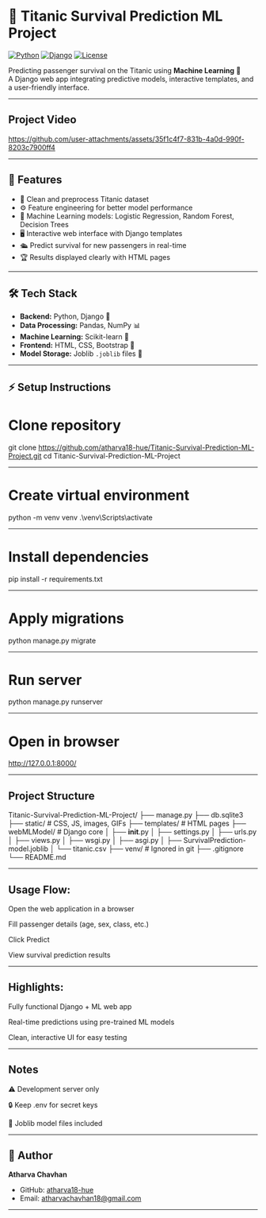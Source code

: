# 🚢 Titanic Survival Prediction ML Project

[![Python](https://img.shields.io/badge/Python-3.12-blue?logo=python&logoColor=white)](https://www.python.org/) 
[![Django](https://img.shields.io/badge/Django-5.2-green?logo=django&logoColor=white)](https://www.djangoproject.com/) 
[![License](https://img.shields.io/badge/License-MIT-yellow)](LICENSE)

 Predicting passenger survival on the Titanic using **Machine Learning** 🧠  
A Django web app integrating predictive models, interactive templates, and a user-friendly interface. 

---

## Project Video

https://github.com/user-attachments/assets/35f1c4f7-831b-4a0d-990f-8203c7900ff4

----------------------------------------------------------------

## 🔹 Features
- 🧹 Clean and preprocess Titanic dataset  
- ⚙️ Feature engineering for better model performance  
- 🤖 Machine Learning models: Logistic Regression, Random Forest, Decision Trees  
- 🖥️ Interactive web interface with Django templates  
- 🛳️ Predict survival for new passengers in real-time  
- 🏆 Results displayed clearly with HTML pages  

---

## 🛠️ Tech Stack
- **Backend:** Python, Django 🐍  
- **Data Processing:** Pandas, NumPy 📊  
- **Machine Learning:** Scikit-learn 🤖  
- **Frontend:** HTML, CSS, Bootstrap 🎨  
- **Model Storage:** Joblib `.joblib` files 💾 

------------------------------------------------------------------------------------------------

## ⚡ Setup Instructions

# Clone repository
git clone https://github.com/atharva18-hue/Titanic-Survival-Prediction-ML-Project.git
cd Titanic-Survival-Prediction-ML-Project

------------------------------------------------------------------------------------------------

# Create virtual environment
python -m venv venv
.\venv\Scripts\activate

------------------------------------------------------------------------------------------------

# Install dependencies
pip install -r requirements.txt

------------------------------------------------------------------------------------------------

# Apply migrations
python manage.py migrate

------------------------------------------------------------------------------------------------

# Run server
python manage.py runserver

------------------------------------------------------------------------------------------------

# Open in browser
http://127.0.0.1:8000/

------------------------------------------------------------------------------------------------

 ## Project Structure
 
Titanic-Survival-Prediction-ML-Project/
 ├── manage.py
 ├── db.sqlite3
 ├── static/        # CSS, JS, images, GIFs
 ├── templates/     # HTML pages
 ├── webMLModel/    # Django core
 │    ├── __init__.py
 │    ├── settings.py
 │    ├── urls.py
 │    ├── views.py
 │    ├── wsgi.py
 │    ├── asgi.py
 │    ├── SurvivalPrediction-model.joblib
 │    └── titanic.csv
 ├── venv/          # Ignored in git
 ├── .gitignore
 └── README.md

 ----------------------------------------------------------------------------------------------
 
 ## Usage Flow:

Open the web application in a browser

Fill passenger details (age, sex, class, etc.)

Click Predict

View survival prediction results

-----------------------------------------------------------------------------------------------

## Highlights:

Fully functional Django + ML web app

Real-time predictions using pre-trained ML models

Clean, interactive UI for easy testing

------------------------------------------------------------------------------------------------

## Notes

⚠️ Development server only

🔒 Keep .env for secret keys

💾 Joblib model files included

------------------------------------------------------------------------------------------------

## 👤 Author
**Atharva Chavhan**  
- GitHub: [atharva18-hue](https://github.com/atharva18-hue)  
- Email: atharvachavhan18@gmail.com

- ----------------------------------------------------------------------------------------------
